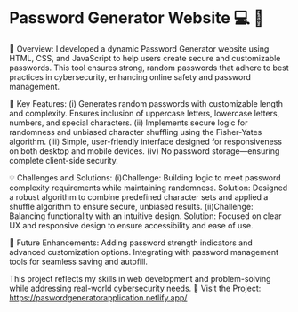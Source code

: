 # Password Generator Website 💻 🔑 

 🔐 Overview:
 I developed a dynamic Password Generator website using HTML, CSS, and JavaScript to help users create secure and customizable passwords. This tool ensures strong, random passwords that adhere to best practices in cybersecurity, enhancing online safety and password management.

🌟 Key Features:
(i) Generates random passwords with customizable length and complexity.
Ensures inclusion of uppercase letters, lowercase letters, numbers, and special characters.
(ii) Implements secure logic for randomness and unbiased character shuffling using the Fisher-Yates algorithm.
(iii) Simple, user-friendly interface designed for responsiveness on both desktop and mobile devices.
(iv) No password storage—ensuring complete client-side security.

💡 Challenges and Solutions:
(i)Challenge: Building logic to meet password complexity requirements while maintaining randomness.
 Solution: Designed a robust algorithm to combine predefined character sets and applied a shuffle algorithm to ensure secure, unbiased results.
(ii)Challenge: Balancing functionality with an intuitive design.
 Solution: Focused on clear UX and responsive design to ensure accessibility and ease of use.

🚀 Future Enhancements:
Adding password strength indicators and advanced customization options.
Integrating with password management tools for seamless saving and autofill.

This project reflects my skills in web development and problem-solving while addressing real-world cybersecurity needs.
🔗 Visit the Project: https://paswordgeneratorapplication.netlify.app/
